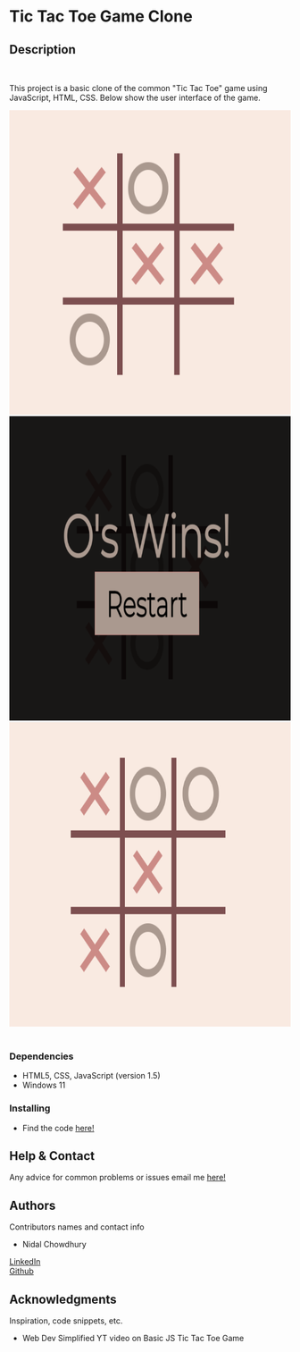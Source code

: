 # Tic Tac Toe Game Clone
## Description
<br />
<p>
  This project is a basic clone of the common "Tic Tac Toe" game using JavaScript, HTML, CSS. Below show the user interface of the game.
</p>
<div class="container">
  <a href="https://github.com/NzyC/Tic-Tac-Toe">
    <img src="./assets/1.png" alt="Logo" width="600" height="545">
  </a>
  <a href="https://github.com/NzyC/Tic-Tac-Toe">
    <img src="./assets/2.png" alt="Logo" width="600" height="545">
  </a>
  <a href="https://github.com/NzyC/Tic-Tac-Toe">
    <img src="./assets/3.png" alt="Logo" width="600" height="545">
  </a>
</div>
<br />

### Dependencies

* HTML5, CSS, JavaScript (version 1.5)
* Windows 11

### Installing

* Find the code <a href="https://github.com/NzyC/Tic-Tac-Toe">here!</a>
## Help & Contact

Any advice for common problems or issues email me <a href="mailto:nidal.chowdhury1@gmail.com">here!</a>

## Authors

Contributors names and contact info

* Nidal Chowdhury  
<a href="https://www.linkedin.com/in/nidal-chowdhury-b56b52220/">
LinkedIn</a>
<br />
 <a href="https://github.com/NzyC">Github</a>

## Acknowledgments

Inspiration, code snippets, etc.
* Web Dev Simplified YT video on <a hre="https://www.youtube.com/watch?v=Y-GkMjUZsmM&ab_channel=WebDevSimplified">Basic JS Tic Tac Toe Game</a>